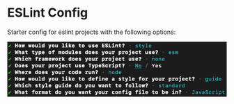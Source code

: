 # ESLint Config

Starter config for eslint projects with the following options:

![](images/eslint-options.png)
